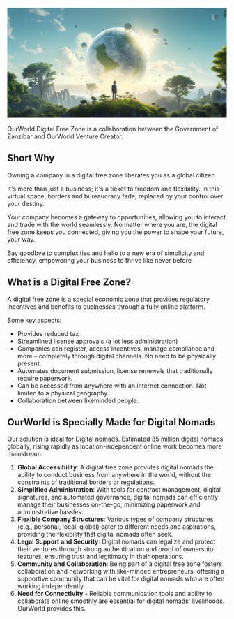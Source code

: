 

![](img/new_world.png)

OurWorld Digital Free Zone is a collaboration between the Government of Zanzibar and OurWorld Venture Creator. 

## Short Why

Owning a company in a digital free zone liberates you as a global citizen. 

It's more than just a business; it's a ticket to freedom and flexibility. In this virtual space, borders and bureaucracy fade, replaced by your control over your destiny. 

Your company becomes a gateway to opportunities, allowing you to interact and trade with the world seamlessly. No matter where you are, the digital free zone keeps you connected, giving you the power to shape your future, your way.

Say goodbye to complexities and hello to a new era of simplicity and efficiency, empowering your business to thrive like never before

## What is a Digital Free Zone?

A digital free zone is a special economic zone that provides regulatory incentives and benefits to businesses through a fully online platform. 

Some key aspects:

- Provides reduced tax
- Streamlined license approvals (a lot less administration)
- Companies can register, access incentives, manage compliance and more – completely through digital channels. No need to be physically present.
- Automates document submission, license renewals that traditionally require paperwork.
- Can be accessed from anywhere with an internet connection. Not limited to a physical geography.
- Collaboration between likeminded people.

## OurWorld is Specially Made for Digital Nomads

Our solution is ideal for Digital nomads. Estimated 35 million digital nomads globally, rising rapidly as location-independent online work becomes more mainstream.

1. **Global Accessibility**: A digital free zone provides digital nomads the ability to conduct business from anywhere in the world, without the constraints of traditional borders or regulations.
1. **Simplified Administration**: With tools for contract management, digital signatures, and automated governance, digital nomads can efficiently manage their businesses on-the-go, minimizing paperwork and administrative hassles.
1. **Flexible Company Structures**: Various types of company structures (e.g., personal, local, global) cater to different needs and aspirations, providing the flexibility that digital nomads often seek.
1. **Legal Support and Security**: Digital nomads can legalize and protect their ventures through strong authentication and proof of ownership features, ensuring trust and legitimacy in their operations.
1. **Community and Collaboration**: Being part of a digital free zone fosters collaboration and networking with like-minded entrepreneurs, offering a supportive community that can be vital for digital nomads who are often working independently.
1. **Need for Connectivity** - Reliable communication tools and ability to collaborate online smoothly are essential for digital nomads' livelihoods. OurWorld provides this.